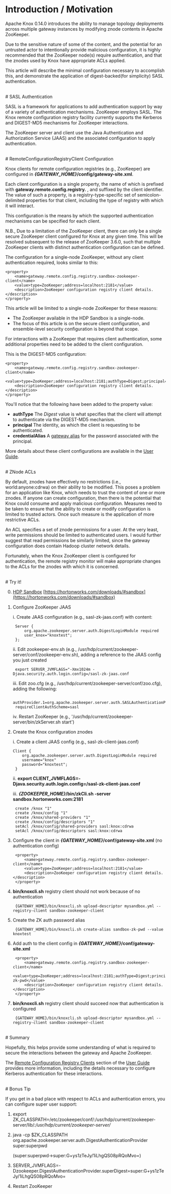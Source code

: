 # Introduction / Motivation

Apache Knox 0.14.0 introduces the ability to manage topology deployments across multiple gateway instances by modifying znode contents in Apache ZooKeeper.

Due to the sensitive nature of some of the content, and the potential for an untrusted actor to intentionally provide malicious configuration, it is highly recommended that the ZooKeeper node(s) require authentication, and that the znodes used by Knox have appropriate ACLs applied.

This article will describe the minimal configuration necessary to accomplish this, and demonstrate the application of digest-backed(for simplicity) SASL authentication.

<br>
# SASL Authentication

SASL is a framework for applications to add authentication support by way of a variety of authentication mechanisms. ZooKeeper employs SASL.
The Knox remote configuration registry facility currently supports the Kerberos and DIGEST-MD5 mechanisms for ZooKeeper interactions.

The ZooKeeper server and client use the Java Authentication and Authorization Service (JAAS) and the associated configuration to apply authentication.


<br>
# RemoteConfigurationRegistryClient Configuration

Knox clients for remote configuration registries (e.g., ZooKeeper) are configured in __*{GATEWAY_HOME}*/config/gateway-site.xml__.

Each client configuration is a single property, the name of which is prefixed with __gateway.remote.config.registry.__ , and suffixed by the client identifier. The value of such a property, is a registry-type-specific set of semicolon-delimited properties for that client, including the type of registry with which it will interact.

This configuration is the means by which the supported authentication mechanisms can be specified for each client.

N.B., Due to a limitation of the ZooKeeper client, there can only be a single secure ZooKeeper client configured for Knox at any given time. This will be resolved subsequent to the release of ZooKeeper 3.6.0, such that multiple ZooKeeper clients with distinct authentication configuration can be defined.

The configuration for a single-node ZooKeeper, without any client authentication required, looks similar to this:

    <property>
        <name>gateway.remote.config.registry.sandbox-zookeeper-client</name>
        <value>type=ZooKeeper;address=localhost:2181</value>
        <description>ZooKeeper configuration registry client details.</description>
    </property>


This article will be limited to a single-node ZooKeeper for these reasons:

* The ZooKeeper available in the HDP Sandbox is a single-node.
* The focus of this article is on the secure client configuration, and ensemble-level security configuration is beyond that scope.

For interactions with a ZooKeeper that requires client authentication, some additional properties need to be added to the client configuration.

This is the DIGEST-MD5 configuration:

    <property>
        <name>gateway.remote.config.registry.sandbox-zookeeper-client</name>
        <value>type=ZooKeeper;address=localhost:2181;authType=Digest;principal=myzkuser;credentialAlias=myzkpass</value>
        <description>ZooKeeper configuration registry client details.</description>
    </property>

You'll notice that the following have been added to the property value:

* __authType__ The *Digest* value is what specifies that the client will attempt to authenticate via the DIGEST-MD5 mechanism.
* __principal__ The identity, as which the client is requesting to be authenticated.
* __credentialAlias__ A [gateway alias](http://knox.apache.org/books/knox-0-14-0/user-guide.html#Alias+creation) for the password associated with the principal.

More details about these client configurations are available in the [User Guide](http://knox.apache.org/books/knox-0-14-0/user-guide.html#Remote+Configuration+Registry+Clients).

<br>
# ZNode ACLs

By default, znodes have effectively no restrictions (i.e., world:anyone:cdrwa) on their ability to be modified. This poses a problem for an application like Knox, which needs to trust the content of one or more znodes. If anyone can create configuration, then there is the potential that Knox could consume and apply malicious configuration. Measures need to be taken to ensure that the ability to create or modify configuration is limited to trusted actors. Once such measure is the application of more restrictive ACLs.

An ACL specifies a set of znode permissions for a user. At the very least, write permissions should be limited to authenticated users. I would further suggest that read permissions be similarly limited, since the gateway configuration does contain Hadoop cluster network details.

Fortunately, when the Knox ZooKeeper client is configured for authentication, the remote registry monitor will make appropriate changes to the ACLs for the znodes with which it is concerned.


<br>
# Try it!

0. [HDP Sandbox](https://hortonworks.com/products/sandbox) [https://hortonworks.com/downloads/#sandbox](https://hortonworks.com/downloads/#sandbox)

1. Configure ZooKeeper JAAS

    i. Create JAAS configuration (e.g., sasl-zk-jaas.conf) with content:

        Server {	   
            org.apache.zookeeper.server.auth.DigestLoginModule required
		    user_knox="knoxtest";
        };
		
	
	ii. Edit zookeeper-env.sh (e.g., /usr/hdp/current/zookeeper-server/conf/zookeeper-env.sh), adding a reference to the JAAS config you just created
	
		export SERVER_JVMFLAGS="-Xmx1024m -Djava.security.auth.login.config=/sasl-zk-jaas.conf
	
	iii. Edit zoo.cfg (e.g., /usr/hdp/current/zookeeper-server/conf/zoo.cfg), adding the following:
	
	    authProvider.1=org.apache.zookeeper.server.auth.SASLAuthenticationProvider
    	requireClientAuthScheme=sasl

    iv. Restart ZooKeeper (e.g., '/usr/hdp/current/zookeeper-server/bin/zkServer.sh start')


3. Create the Knox configuration znodes

    i. Create a client JAAS config (e.g., sasl-zk-client-jaas.conf)
	
	   Client {
	       org.apache.zookeeper.server.auth.DigestLoginModule required
	       username="knox"
	       password="knoxtest";
		}
		
	
	ii. __export CLIENT_JVMFLAGS=-Djava.security.auth.login.config=/sasl-zk-client-jaas.conf__
	
	iii. __*{ZOOKEEPER_HOME}*/bin/zkCli.sh -server sandbox.hortonworks.com:2181__

		create /knox "1"
        create /knox/config "1"
	    create /knox/shared-providers "1"
		create /knox/config/descriptors "1"
		setAcl /knox/config/shared-providers sasl:knox:cdrwa
		setAcl /knox/config/descriptors sasl:knox:cdrwa
		


3. Configure the client in __*{GATEWAY_HOME}*/conf/gateway-site.xml__ (no authentication config)

        <property>
            <name>gateway.remote.config.registry.sandbox-zookeeper-client</name>
            <value>type=ZooKeeper;address=localhost:2181</value>
            <description>ZooKeeper configuration registry client details.</description>
        </property>
		


4. __bin/knoxcli.sh__ registry client should not work because of no authentication

        {GATEWAY_HOME}/bin/knoxcli.sh upload-descriptor mysandbox.yml --registry-client sandbox-zookeeper-client


5. Create the ZK auth password alias

        {GATEWAY_HOME}/bin/knoxcli.sh create-alias sandbox-zk-pwd --value knoxtest

6. Add auth to the client config in __*{GATEWAY_HOME}*/conf/gateway-site.xml__

        <property>
            <name>gateway.remote.config.registry.sandbox-zookeeper-client</name>
            <value>type=ZooKeeper;address=localhost:2181;authType=Digest;principal=knox;credentialAlias=sandbox-zk-pwd</value>
            <description>ZooKeeper configuration registry client details.</description>
        </property>


7. __bin/knoxcli.sh__ registry client should succeed now that authentication is configured

        {GATEWAY_HOME}/bin/knoxcli.sh upload-descriptor mysandbox.yml --registry-client sandbox-zookeeper-client


<br>
# Summary

Hopefully, this helps provide some understanding of what is required to secure the interactions between the gateway and Apache ZooKeeper.

The [Remote Configuration Registry Clients](http://knox.apache.org/books/knox-0-14-0/user-guide.html#Remote+Configuration+Registry+Clients) section of the [User Guide](http://knox.apache.org/books/knox-0-14-0/user-guide.html) provides more information, including the details necessary to configure Kerberos authentication for these interactions.


<br>
# Bonus Tip

If you get in a bad place with respect to ACLs and authentication errors, you can configure super user support:

   1. export ZK_CLASSPATH=/etc/zookeeper/conf/:/usr/hdp/current/zookeeper-server/lib/*:/usr/hdp/current/zookeeper-server/*
   2. java -cp $ZK_CLASSPATH org.apache.zookeeper.server.auth.DigestAuthenticationProvider super:superpwd
   
      (super:superpwd->super:G+ys1zTeJy/1iLhgQS08pRQoMvo=)
	  
   3. SERVER_JVMFLAGS=-Dzookeeper.DigestAuthenticationProvider.superDigest=super:G+ys1zTeJy/1iLhgQS08pRQoMvo=
   4. Restart ZooKeeper


<br><br><br><br>